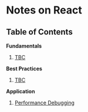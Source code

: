 # Notes on React

## Table of Contents

**Fundamentals**

1. [TBC](#)

**Best Practices**

1. [TBC](#)

**Application**

1. [Performance Debugging](#performance-debugging)
